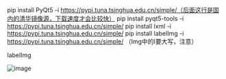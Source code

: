 pip install PyQt5 -i https://pypi.tuna.tsinghua.edu.cn/simple/（后面这行是国内的清华镜像源，下载速度才会比较快）
pip install pyqt5-tools -i https://pypi.tuna.tsinghua.edu.cn/simple/
pip install lxml -i https://pypi.tuna.tsinghua.edu.cn/simple/
pip install labelImg -i https://pypi.tuna.tsinghua.edu.cn/simple/ （Img中的I要大写，注意）


labelImg



![image](https://user-images.githubusercontent.com/50350039/142206350-72fae397-58ad-47fe-b5cb-d5ea376eb136.png)

